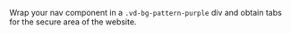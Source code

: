 Wrap your nav component in a `.vd-bg-pattern-purple` div and obtain tabs for the secure area of the website.
